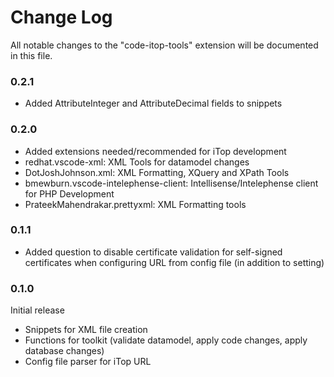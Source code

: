 # Change Log

All notable changes to the "code-itop-tools" extension will be documented in this file.

### 0.2.1
  - Added AttributeInteger and AttributeDecimal fields to snippets

### 0.2.0
  - Added extensions needed/recommended for iTop development
  - redhat.vscode-xml: XML Tools for datamodel changes
  - DotJoshJohnson.xml: XML Formatting, XQuery and XPath Tools
  - bmewburn.vscode-intelephense-client: Intellisense/Intelephense client for PHP Development
  - PrateekMahendrakar.prettyxml: XML Formatting tools

### 0.1.1
- Added question to disable certificate validation for self-signed certificates when configuring URL from config file (in addition to setting)

### 0.1.0
Initial release

- Snippets for XML file creation
- Functions for toolkit (validate datamodel, apply code changes, apply database changes)
- Config file parser for iTop URL